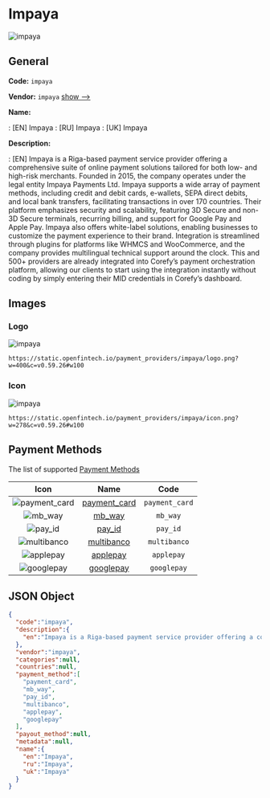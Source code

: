 
# Impaya 
![impaya](https://static.openfintech.io/payment_providers/impaya/logo.png?w=400&c=v0.59.26#w100)  

## General 
 
**Code:** `impaya` 
 
**Vendor:** `impaya` [show -->](/vendors/impaya/) 
 
**Name:** 
 
:	[EN] Impaya 
:	[RU] Impaya 
:	[UK] Impaya 
 
**Description:** 
 
: [EN] Impaya is a Riga-based payment service provider offering a comprehensive suite of online payment solutions tailored for both low- and high-risk merchants. Founded in 2015, the company operates under the legal entity Impaya Payments Ltd. Impaya supports a wide array of payment methods, including credit and debit cards, e-wallets, SEPA direct debits, and local bank transfers, facilitating transactions in over 170 countries. Their platform emphasizes security and scalability, featuring 3D Secure and non-3D Secure terminals, recurring billing, and support for Google Pay and Apple Pay. Impaya also offers white-label solutions, enabling businesses to customize the payment experience to their brand. Integration is streamlined through plugins for platforms like WHMCS and WooCommerce, and the company provides multilingual technical support around the clock. This and 500+ providers are already integrated into Corefy’s payment orchestration platform, allowing our clients to start using the integration instantly without coding by simply entering their MID credentials in Corefy’s dashboard. 
 

## Images 

### Logo 
 
![impaya](https://static.openfintech.io/payment_providers/impaya/logo.png?w=400&c=v0.59.26#w100)  

```
https://static.openfintech.io/payment_providers/impaya/logo.png?w=400&c=v0.59.26#w100
```  

### Icon 
 
![impaya](https://static.openfintech.io/payment_providers/impaya/icon.png?w=278&c=v0.59.26#w100)  

```
https://static.openfintech.io/payment_providers/impaya/icon.png?w=278&c=v0.59.26#w100
```  

## Payment Methods 
 
The list of supported [Payment Methods](/payment-methods/) 

|Icon|Name|Code| 
|:---:|:---:|:---:| 
|![payment_card](https://static.openfintech.io/payment_methods/payment_card/icon.svg?w=278&c=v0.59.26#w100) |[payment_card](/payment-methods/payment_card/)|`payment_card`| 
|![mb_way](https://static.openfintech.io/payment_methods/mb_way/icon.svg?w=278&c=v0.59.26#w100) |[mb_way](/payment-methods/mb_way/)|`mb_way`| 
|![pay_id](https://static.openfintech.io/payment_methods/pay_id/icon.svg?w=278&c=v0.59.26#w100) |[pay_id](/payment-methods/pay_id/)|`pay_id`| 
|![multibanco](https://static.openfintech.io/payment_methods/multibanco/icon.png?w=278&c=v0.59.26#w100) |[multibanco](/payment-methods/multibanco/)|`multibanco`| 
|![applepay](https://static.openfintech.io/payment_methods/applepay/icon.svg?w=278&c=v0.59.26#w100) |[applepay](/payment-methods/applepay/)|`applepay`| 
|![googlepay](https://static.openfintech.io/payment_methods/googlepay/icon.svg?w=278&c=v0.59.26#w100) |[googlepay](/payment-methods/googlepay/)|`googlepay`| 
 

## JSON Object 

```json
{
  "code":"impaya",
  "description":{
    "en":"Impaya is a Riga-based payment service provider offering a comprehensive suite of online payment solutions tailored for both low- and high-risk merchants. Founded in 2015, the company operates under the legal entity Impaya Payments Ltd. Impaya supports a wide array of payment methods, including credit and debit cards, e-wallets, SEPA direct debits, and local bank transfers, facilitating transactions in over 170 countries. Their platform emphasizes security and scalability, featuring 3D Secure and non-3D Secure terminals, recurring billing, and support for Google Pay and Apple Pay. Impaya also offers white-label solutions, enabling businesses to customize the payment experience to their brand. Integration is streamlined through plugins for platforms like WHMCS and WooCommerce, and the company provides multilingual technical support around the clock. This and 500+ providers are already integrated into Corefy\u2019s payment orchestration platform, allowing our clients to start using the integration instantly without coding by simply entering their MID credentials in Corefy\u2019s dashboard."
  },
  "vendor":"impaya",
  "categories":null,
  "countries":null,
  "payment_method":[
    "payment_card",
    "mb_way",
    "pay_id",
    "multibanco",
    "applepay",
    "googlepay"
  ],
  "payout_method":null,
  "metadata":null,
  "name":{
    "en":"Impaya",
    "ru":"Impaya",
    "uk":"Impaya"
  }
}
```  
